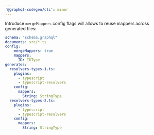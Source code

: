 ```yaml
---
'@graphql-codegen/cli': minor
---
```


Introduce `mergeMappers` config flags will allows to reuse mappers across generated files:

```yml
schema: "schema.graphql"
documents: src/*.ts
config:
    mergeMappers: true
    mappers:
      ID: IDType
generates:
  resolvers-types-1.ts:
    plugins:
      - typescript
      - typescript-resolvers
    config:
      mappers:
        String: StringType
  resolvers-types-2.ts:
    plugins:
      - typescript
      - typescript-resolvers
    config:
      mappers:
        String: StringType
```
